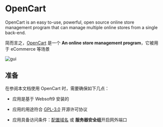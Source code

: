 # OpenCart

OpenCart is an easy to-use, powerful, open source online store management program that can manage multiple online stores from a single back-end.

简而言之，[OpenCart](https://www.opencart.com/) 是一个 **An online store management program**，它被用于 eCommerce  等场景


![gui](https://libs.websoft9.com/Websoft9/DocsPicture/zh/opencart/opencart-gui-websoft9.png)


## 准备

在参阅本文档使用 OpenCart 时，需要确保如下几点：

- 应用是基于 Websoft9 安装的

- 应用的用途符合 [GPL-3.0](https://opensource.org/licenses/GPL-3.0) 开源许可协议

- 应用具备访问条件：[配置域名](./guide/appsetdomain) 或 **服务器安全组**开启网外端口